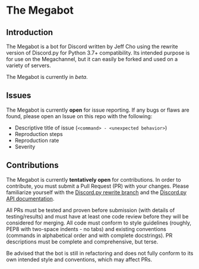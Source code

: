 # The Megabot

## Introduction

The Megabot is a bot for Discord written by Jeff Cho using the rewrite version of Discord.py for Python 3.7+ compatibility.  Its intended purpose is for use on the Megachannel, but it can easily be forked and used on a variety of servers.

The Megabot is currently in _beta_.

## Issues

The Megabot is currently **open** for issue reporting.  If any bugs or flaws are found, please open an Issue on this repo with the following:

* Descriptive title of issue (`<command> - <unexpected behavior>`)
* Reproduction steps
* Reproduction rate
* Severity

## Contributions

The Megabot is currently **tentatively open** for contributions.  In order to contribute, you must submit a Pull Request (PR) with your changes.  Please familiarize yourself with the [Discord.py rewrite branch](https://github.com/Rapptz/discord.py/tree/rewrite) and the [Discord.py API documentation](https://discordpy.readthedocs.io/en/rewrite/index.html).  

All PRs must be tested and proven before submission (with details of testing/results) and must have at least one code review before they will be considered for merging.  All code must conform to style guidelines (roughly, PEP8 with two-space indents - no tabs) and existing conventions (commands in alphabetical order and with complete docstrings).  PR descriptions must be complete and comprehensive, but terse.

Be advised that the bot is still in refactoring and does not fully conform to its own intended style and conventions, which may affect PRs.